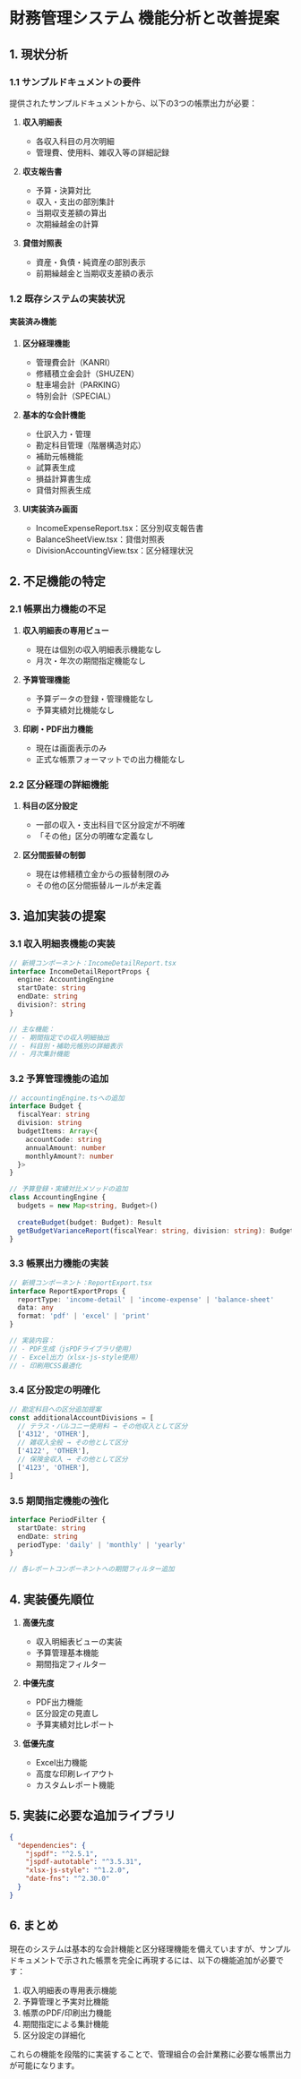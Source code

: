 # 財務管理システム 機能分析と改善提案

## 1. 現状分析

### 1.1 サンプルドキュメントの要件
提供されたサンプルドキュメントから、以下の3つの帳票出力が必要：

1. **収入明細表**
   - 各収入科目の月次明細
   - 管理費、使用料、雑収入等の詳細記録

2. **収支報告書**
   - 予算・決算対比
   - 収入・支出の部別集計
   - 当期収支差額の算出
   - 次期繰越金の計算

3. **貸借対照表**
   - 資産・負債・純資産の部別表示
   - 前期繰越金と当期収支差額の表示

### 1.2 既存システムの実装状況

#### 実装済み機能
1. **区分経理機能**
   - 管理費会計（KANRI）
   - 修繕積立金会計（SHUZEN）
   - 駐車場会計（PARKING）
   - 特別会計（SPECIAL）

2. **基本的な会計機能**
   - 仕訳入力・管理
   - 勘定科目管理（階層構造対応）
   - 補助元帳機能
   - 試算表生成
   - 損益計算書生成
   - 貸借対照表生成

3. **UI実装済み画面**
   - IncomeExpenseReport.tsx：区分別収支報告書
   - BalanceSheetView.tsx：貸借対照表
   - DivisionAccountingView.tsx：区分経理状況

## 2. 不足機能の特定

### 2.1 帳票出力機能の不足
1. **収入明細表の専用ビュー**
   - 現在は個別の収入明細表示機能なし
   - 月次・年次の期間指定機能なし

2. **予算管理機能**
   - 予算データの登録・管理機能なし
   - 予算実績対比機能なし

3. **印刷・PDF出力機能**
   - 現在は画面表示のみ
   - 正式な帳票フォーマットでの出力機能なし

### 2.2 区分経理の詳細機能
1. **科目の区分設定**
   - 一部の収入・支出科目で区分設定が不明確
   - 「その他」区分の明確な定義なし

2. **区分間振替の制御**
   - 現在は修繕積立金からの振替制限のみ
   - その他の区分間振替ルールが未定義

## 3. 追加実装の提案

### 3.1 収入明細表機能の実装
```typescript
// 新規コンポーネント：IncomeDetailReport.tsx
interface IncomeDetailReportProps {
  engine: AccountingEngine
  startDate: string
  endDate: string
  division?: string
}

// 主な機能：
// - 期間指定での収入明細抽出
// - 科目別・補助元帳別の詳細表示
// - 月次集計機能
```

### 3.2 予算管理機能の追加
```typescript
// accountingEngine.tsへの追加
interface Budget {
  fiscalYear: string
  division: string
  budgetItems: Array<{
    accountCode: string
    annualAmount: number
    monthlyAmount?: number
  }>
}

// 予算登録・実績対比メソッドの追加
class AccountingEngine {
  budgets = new Map<string, Budget>()
  
  createBudget(budget: Budget): Result
  getBudgetVarianceReport(fiscalYear: string, division: string): BudgetVarianceReport
}
```

### 3.3 帳票出力機能の実装
```typescript
// 新規コンポーネント：ReportExport.tsx
interface ReportExportProps {
  reportType: 'income-detail' | 'income-expense' | 'balance-sheet'
  data: any
  format: 'pdf' | 'excel' | 'print'
}

// 実装内容：
// - PDF生成（jsPDFライブラリ使用）
// - Excel出力（xlsx-js-style使用）
// - 印刷用CSS最適化
```

### 3.4 区分設定の明確化
```typescript
// 勘定科目への区分追加提案
const additionalAccountDivisions = [
  // テラス・バルコニー使用料 → その他収入として区分
  ['4312', 'OTHER'],
  // 雑収入全般 → その他として区分  
  ['4122', 'OTHER'],
  // 保険金収入 → その他として区分
  ['4123', 'OTHER'],
]
```

### 3.5 期間指定機能の強化
```typescript
interface PeriodFilter {
  startDate: string
  endDate: string
  periodType: 'daily' | 'monthly' | 'yearly'
}

// 各レポートコンポーネントへの期間フィルター追加
```

## 4. 実装優先順位

1. **高優先度**
   - 収入明細表ビューの実装
   - 予算管理基本機能
   - 期間指定フィルター

2. **中優先度**
   - PDF出力機能
   - 区分設定の見直し
   - 予算実績対比レポート

3. **低優先度**
   - Excel出力機能
   - 高度な印刷レイアウト
   - カスタムレポート機能

## 5. 実装に必要な追加ライブラリ

```json
{
  "dependencies": {
    "jspdf": "^2.5.1",
    "jspdf-autotable": "^3.5.31",
    "xlsx-js-style": "^1.2.0",
    "date-fns": "^2.30.0"
  }
}
```

## 6. まとめ

現在のシステムは基本的な会計機能と区分経理機能を備えていますが、サンプルドキュメントで示された帳票を完全に再現するには、以下の機能追加が必要です：

1. 収入明細表の専用表示機能
2. 予算管理と予実対比機能
3. 帳票のPDF/印刷出力機能
4. 期間指定による集計機能
5. 区分設定の詳細化

これらの機能を段階的に実装することで、管理組合の会計業務に必要な帳票出力が可能になります。